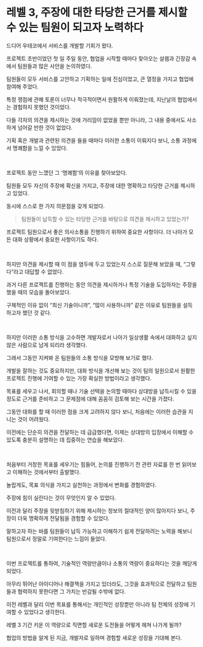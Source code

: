 # 레벨 3, 주장에 대한 타당한 근거를 제시할 수 있는 팀원이 되고자 노력하다

드디어 우테코에서 서비스를 개발할 기회가 왔다.

프로젝트 초반이었던 첫 일 주일 동안, 협업을 시작할 때마다 찾아오는 설렘과 긴장감 속에서 팀원들과 많은 사안을 논의하였다.

팀원들이 모두 서비스를 고안하고 기획하는 일에 진심이었고, 큰 열정을 가지고 협업에 참여해 주었다.

특정 쟁점에 관해 토론이 너무나 적극적이면서 원활하게 이뤄졌는데, 지난날의 협업에서는 경험하지 못했던 것이었다.

다들 각자의 의견을 제시하는 것에 거리낌이 없었을 뿐만 아니라, 그 내용 중에서도 사소하게 넘어갈 만한 것이 없었다.

기획 혹은 개발과 관련된 의견을 들을 때마다 이러한 소통이 이뤄지다 보니, 소통 과정에서 명쾌함을 느낄 수 있었다.

<br>

프로젝트 동안 느꼈던 그 ‘명쾌함’의 이유를 찾아보았다.

팀원들 모두 자신의 주장에 확신을 가지고, 주장에 대한 명확하고 타당한 근거를 제시하고 있었다.

동시에 스스로 한 가지 의문점을 갖게 되었다.

> 팀원들이 납득할 수 있는 타당한 근거를 바탕으로 의견을 제시하고 있었는가?

프로젝트 팀원으로서 좋은 의사소통을 진행하기 위하여 중요한 사항이다. 더 나아가 모든 대화 상황에서 중요한 사항이기도 하다.

<br>

하지만 의견을 제시할 때 이 점을 염두에 두고 있었는지 스스로 질문해 보았을 때, “그렇다”라고 대답할 수 없었다.

과거 다른 프로젝트를 진행하는 동안 의견을 제시하거나 특정 기술을 도입하자는 주장을 했을 때의 모습을 돌아보았다.

구체적인 이유 없이 “최신 기술이니까”, “많이 사용하니까” 같은 이유로 팀원들을 설득하고자 했던 것 같다.

<br>

하지만 이러한 소통 방식을 고수하면 개발자로서 나아가 일상생활 속에서 대화하고 싶지 않은 사람으로 남게 되리라 생각했다.

그래서 그동안 지켜봐 온 팀원들의 소통 방식을 모방해 보기로 했다.

개발을 잘하는 것도 중요하지만, 대화 방식을 개선해 보는 것이 팀의 일원으로서 원활한 프로젝트 진행에 기여할 수 있는 가장 확실한 방법이라고 생각했다.

목표를 세우고 나서, 회의할 때나 기술 선택을 논의할 때마다 상대방을 납득시킬 수 있을 정도로 근거를 준비하고 그 문제점에 대해 꼼꼼히 검토해 보는 시간을 가졌다. 

그동안 대화를 할 때 이러한 점을 크게 고려하지 않다 보니, 처음에는 이러한 습관을 지니는 것이 어려웠다.

이전에는 단순히 의견을 전달하는 데 급급했다면, 이제는 상대방의 입장에서 이해할 수 있도록 충분히 설명하는 데 집중하는 연습을 해보았다.

<br>

처음부터 거창한 목표를 세우기는 힘들어, 논의를 진행하기 전 관련 자료를 한 번 읽어보고 이해하는 것에서부터 출발했다.

놀랍게도, 목표 의식을 가지고 실천하는 과정에서 변화를 경험하였다.

주장에 힘이 실린다는 것이 무엇인지 알 수 있었다.

이전과 달리 주장을 뒷받침하기 위해 제시하는 정보의 절대적인 양이 많아지다 보니, 주장이 더욱 명확하게 전달됨을 경험할 수 있었다.

말하고자 하는 바를 팀원들이 납득 가능하고 이해하기 쉽게 전달하려는 노력을 해보니 팀원으로서 정말로 기여한다는 느낌이 들었다. 

<br>

이번 프로젝트를 통하여, 기술적인 역량만큼이나 소통의 역량이 중요하다는 것을 깨닫게 되었다.

아무리 뛰어난 아이디어나 해결책을 가지고 있더라도, 그것을 효과적으로 전달하고 팀원들과 협력하지 못한다면 그 가치는 반감될 수밖에 없다.

이전 레벨과 달리 이번 목표를 통해서는 개인적인 성장뿐만 아니라 팀 전체의 성장에 기여할 수 있었다고 생각한다.

레벨 3 기간 키운 이 역량으로 직면할 새로운 도전들을 어떻게 헤쳐 나가게 될까?

협업의 방법을 알게 된 지금, 개발자로 일하며 경험할 새로운 성장을 기대해 본다.
